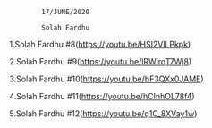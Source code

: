             17/JUNE/2020
            
            Solah Fardhu

1.Solah Fardhu #8(https://youtu.be/HSI2VlLPkpk)

2.Solah Fardhu #9(https://youtu.be/lRWirqT7Wj8)

3.Solah Fardhu #10(https://youtu.be/bF3QXx0JAME)

4.Solah Fardhu #11(https://youtu.be/hCInhOL78f4)

5.Solah Fardhu #12(https://youtu.be/q1C_8XVay1w)



